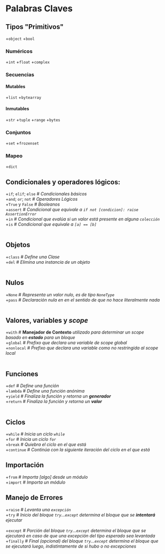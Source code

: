 # Palabras Claves

## Tipos "Primitivos"
+`object`
+`bool`
### Numéricos
+`int`
+`float`
+`complex`
### Secuencias
#### Mutables
+`list`
+`bytearray`
#### Inmutables
+`str`
+`tuple`
+`range`
+`bytes`
### Conjuntos
+`set`
+`frozenset`
### Mapeo
+`dict`


## Condicionales y operadores lógicos:
+`if`; `elif`; `else`    # *Condicionales básicos*<br>
+`and`; `or`; `not`      # *Operadores Lógicos*<br>
+`True` y `False`        # *Booleanos*<br>
+`assert`	             # *Condicional que equivale a `if not [condicion]: raise AssertionError`*<br>
+`in`	                 # *Condicional que evalúa si un valor está presente en alguna `colección`*<br>
+`is`                    # *Condicional que equivale a `[a] == [b]`*<br>
<br>

## Objetos
+`class` 	# *Define una Clase*<br>
+`del`   	# *Elimina una instancia de un objeto*<br>
<br>

## Nulos
+`None`	# *Representa un valor nulo, es de tipo `NoneType`*<br>
+`pass`	# *Declaración nula en en el sentido de que no hace literalmente nada*<br>
<br>

## Valores, variables y *scope*
+`with`     # **Manejador de Contexto** *utilizado para determinar un scope basado en **estado** para un bloque*<br> 
+`global`	# *Prefixo que declara una variable de scope global*<br>
+`nonlocal`	# *Prefixo que declara una variable como no restringida al scope local*<br>
<br>

## Funciones
+`def`     # *Define una función*<br>
+`lambda`  # *Define una función anónima*<br>
+`yield`   # *Finaliza la función y retorna un **generador***<br>
+`return`  # *Finaliza la función y retorna un **valor***<br>
<br>

## Ciclos
+`while`     # *Inicia un ciclo `while`*<br>
+`for`       # *Inicia un ciclo `for`*<br>
+`break`     # *Quiebra el ciclo en el que está*<br>
+`continue`	 # *Continúa con la siguiente iteración del ciclo en el que está*<br>

## Importación
+`from`      # *Importa [algo] desde un módulo*<br>
+`import`	 # *Importa un módulo*<br>

## Manejo de Errores
+`raise`     # *Levanta una `excepción`*<br>
+`try`       # *Inicio del bloque `try`...`except` determina el bloque que se **intentará** ejecutar*<br>	
+`except`	 # *Porción del bloque `try`...`except` determina el bloque que se ejecutará en caso de que una excepción del tipo esperado sea levantada*<br>
+`finally`	 # *Final (opcional) del bloque `try`...`except` determina el bloque que se ejecutará luego, indistintamente de si hubo o no excepciones*<br>

